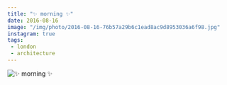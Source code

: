 ```yaml
---
title: "✨ morning ✨"
date: 2016-08-16
image: "/img/photo/2016-08-16-76b57a29b6c1ead8ac9d8953036a6f98.jpg"
instagram: true
tags:
 - london
 - architecture
---
```


![✨ morning ✨](/img/photo/2016-08-16-76b57a29b6c1ead8ac9d8953036a6f98.jpg)
